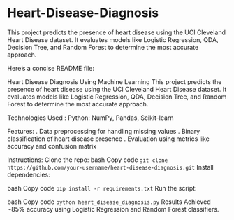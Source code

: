 # Heart-Disease-Diagnosis
This project predicts the presence of heart disease using the UCI Cleveland Heart Disease dataset. It evaluates models like Logistic Regression, QDA, Decision Tree, and Random Forest to determine the most accurate approach.


Here’s a concise README file:

Heart Disease Diagnosis Using Machine Learning
This project predicts the presence of heart disease using the UCI Cleveland Heart Disease dataset. It evaluates models like Logistic Regression, QDA, Decision Tree, and Random Forest to determine the most accurate approach.

Technologies Used :
Python: NumPy, Pandas, Scikit-learn

Features:
. Data preprocessing for handling missing values
. Binary classification of heart disease presence
. Evaluation using metrics like accuracy and confusion matrix

Instructions:
Clone the repo:
bash
Copy code
`git clone https://github.com/your-username/heart-disease-diagnosis.git`
Install dependencies:

bash
Copy code
`pip install -r requirements.txt`
Run the script:

bash
Copy code
`python heart_disease_diagnosis.py`
Results
Achieved ~85% accuracy using Logistic Regression and Random Forest classifiers.
